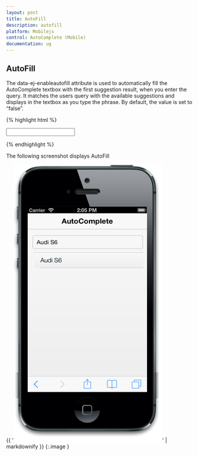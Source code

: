 ```yaml
---
layout: post
title: AutoFill
description: autofill
platform: Mobilejs
control: AutoComplete (Mobile) 
documentation: ug
---
```


## AutoFill

The data-ej-enableautofill attribute is used to automatically fill the AutoComplete textbox with the first suggestion result, when you enter the query. It matches the users query with the available suggestions and displays in the textbox as you type the phrase. By default, the value is set to “false”.

{% highlight html %}

<input id="autocomplete_sample" data-role="ejmautocomplete" data-ej-enableautofill=true data-ej-datasource="window.datasrc" data-ej-filtertype="startswith" data-ej-fields-text="name" />



{% endhighlight %}



The following screenshot displays AutoFill

{{ '![](AutoFill_images/AutoFill_img1.png)' | markdownify }}
{:.image }


